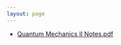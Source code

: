 ```yaml
---
layout: page
---
```

<ul><li><a href = "Quantum Mechanics II Notes.pdf">Quantum Mechanics II Notes.pdf</a></li>
</ul>